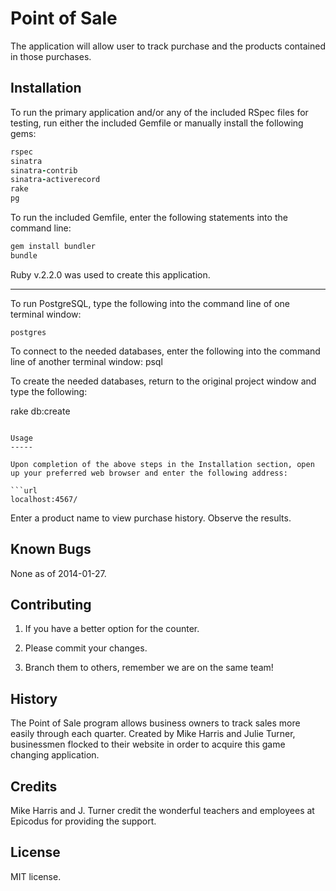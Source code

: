 Point of Sale
======================

The application will allow user to track purchase and the products contained in those purchases.


Installation
------------

To run the primary application and/or any of the included RSpec files for testing, run either the included Gemfile or manually
install the following gems:

```ruby
rspec
sinatra
sinatra-contrib
sinatra-activerecord
rake
pg
```

To run the included Gemfile, enter the following statements into
the command line:
```ruby
gem install bundler
bundle
```

Ruby v.2.2.0 was used to create this application.

-----

To run PostgreSQL, type the following into the command line of one terminal window:
```PostgreSQL
postgres
```
To connect to the needed databases, enter the following into
the command line of another terminal window:
psql

To create the needed databases, return to the original project window and type the following:

rake db:create

```

Usage
-----

Upon completion of the above steps in the Installation section, open
up your preferred web browser and enter the following address:

```url
localhost:4567/
```

Enter a product name to view purchase history. Observe the results.

Known Bugs
----------

None as of 2014-01-27.

Contributing
------------

1. If you have a better option for the counter.

2. Please commit your changes.

3. Branch them to others, remember we are on the same team!

History
------------

The Point of Sale program allows business owners to track sales more easily through each quarter. Created by Mike Harris and Julie Turner, businessmen flocked to their website in order to acquire this game changing application.

Credits
------------

Mike Harris and J. Turner credit the wonderful teachers
and employees at Epicodus for providing the support.

License
------------

MIT license.
